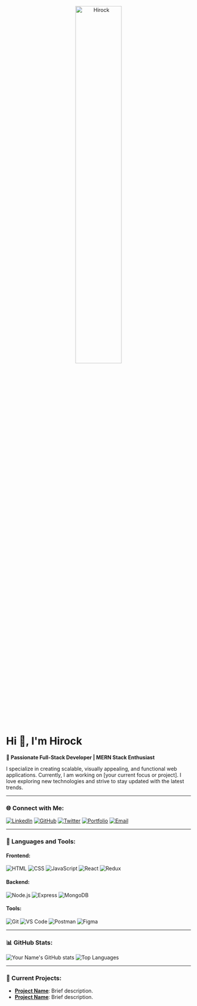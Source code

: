 <div align="center">
  <img src="https://i.ibb.co.com/pf8LDsJ/HIROCKR.jpg" alt="Hirock" width="50%"/>
</div>

# Hi 👋, I'm Hirock

**🌟 Passionate Full-Stack Developer | MERN Stack Enthusiast**

I specialize in creating scalable, visually appealing, and functional web applications. Currently, I am working on [your current focus or project]. I love exploring new technologies and strive to stay updated with the latest trends.

---

### 🌐 Connect with Me:
[![LinkedIn](https://img.shields.io/badge/LinkedIn-blue?style=flat-square&logo=linkedin&logoColor=white)](your-linkedin-url)
[![GitHub](https://img.shields.io/badge/GitHub-black?style=flat-square&logo=github&logoColor=white)](your-github-url)
[![Twitter](https://img.shields.io/badge/Twitter-blue?style=flat-square&logo=twitter&logoColor=white)](your-twitter-url)
[![Portfolio](https://img.shields.io/badge/Portfolio-purple?style=flat-square&logo=internetexplorer&logoColor=white)](your-portfolio-url)
[![Email](https://img.shields.io/badge/Email-red?style=flat-square&logo=gmail&logoColor=white)](mailto:your-email)

---

### 🚀 Languages and Tools:

#### Frontend:
![HTML](https://img.shields.io/badge/-HTML-orange?logo=html5&logoColor=white)
![CSS](https://img.shields.io/badge/-CSS-blue?logo=css3&logoColor=white)
![JavaScript](https://img.shields.io/badge/-JavaScript-yellow?logo=javascript&logoColor=white)
![React](https://img.shields.io/badge/-React-61DAFB?logo=react&logoColor=white)
![Redux](https://img.shields.io/badge/-Redux-purple?logo=redux&logoColor=white)

#### Backend:
![Node.js](https://img.shields.io/badge/-Node.js-green?logo=node.js&logoColor=white)
![Express](https://img.shields.io/badge/-Express-black?logo=express&logoColor=white)
![MongoDB](https://img.shields.io/badge/-MongoDB-brightgreen?logo=mongodb&logoColor=white)

#### Tools:
![Git](https://img.shields.io/badge/-Git-orange?logo=git&logoColor=white)
![VS Code](https://img.shields.io/badge/-VSCode-blue?logo=visual-studio-code&logoColor=white)
![Postman](https://img.shields.io/badge/-Postman-orange?logo=postman&logoColor=white)
![Figma](https://img.shields.io/badge/-Figma-purple?logo=figma&logoColor=white)

---

### 📊 GitHub Stats:
![Your Name's GitHub stats](https://github-readme-stats.vercel.app/api?username=your-github-username&show_icons=true&theme=radical)
![Top Languages](https://github-readme-stats.vercel.app/api/top-langs/?username=your-github-username&layout=compact&theme=radical)

---

### 📌 Current Projects:
- **[Project Name](project-link)**: Brief description.
- **[Project Name](project-link)**: Brief description.
